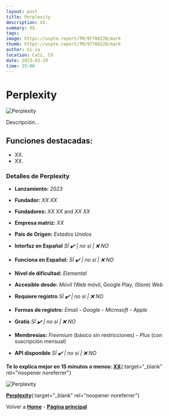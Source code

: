 ```yaml
---
layout: post
title: Perplexity
description: XX.
summary: XX.
tags:
image: https://uspto.report/TM/97760228/mark
thumb: https://uspto.report/TM/97760228/mark
author: oi-ia
location: Cali, CO
date: 2023-03-29
time: 15:00
---
```


# Perplexity

![Perplexity](https://uspto.report/TM/97760228/mark')

Descripción...

## Funciones destacadas:

- XX.
- XX.

### Detalles de Perplexity

- **Lanzamiento:**
  _2023_

- **Fundador:**
  _XX XX_
- **Fundadores:**
  _XX XX_ and _XX XX_

- **Empresa matriz:**
  _XX_

- **País de Origen:**
  _Estados Unidos_

- **Interfaz en Español**
  _SÍ ✔️ | no_
  _sí | ❌ NO_

- **Funciona en Español:**
  _SÍ ✔️ | no_
  _sí | ❌ NO_

- **Nivel de dificultad:**
  _Elemental_

- **Accesible desde:**
  _Móvil_ (Web móvil, Google Play, iStore)
  _Web_

- **Requiere registro**
  _SÍ ✔️ | no_
  _sí | ❌ NO_

- **Formas de registro:**
  _Email_ - _Google_ - _Microsoft_ - _Apple_

- **Gratis**
  _SÍ ✔️ | no_
  _sí | ❌ NO_

- **Membresías:**
  _Freemium_ (básico sin restricciones) - _Plus_ (con suscripción mensual)

- **API disponible**
  _SÍ ✔️ | no_
  _sí | ❌ NO_

**Te lo explica mejor en 15 minutos o menos:**
[**XX**](https://uspto.report/TM/97760228/mark){:target="\_blank" rel="noopener noreferrer"}

![Perplexity](https://)

[**Perplexity**](https://www.perplexity.ai/){:target="\_blank" rel="noopener noreferrer"}

Volver a [**Home**](https://lucfreelance.github.io/board/) -
[**Página principal**](https://oportunidadesilimitadas.com)

